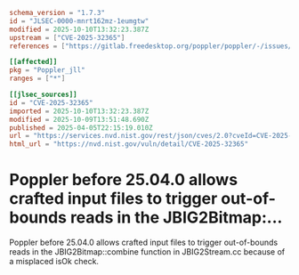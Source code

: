 ```toml
schema_version = "1.7.3"
id = "JLSEC-0000-mnrt162mz-1eumgtw"
modified = 2025-10-10T13:32:23.387Z
upstream = ["CVE-2025-32365"]
references = ["https://gitlab.freedesktop.org/poppler/poppler/-/issues/1577", "https://gitlab.freedesktop.org/poppler/poppler/-/merge_requests/1792"]

[[affected]]
pkg = "Poppler_jll"
ranges = ["*"]

[[jlsec_sources]]
id = "CVE-2025-32365"
imported = 2025-10-10T13:32:23.387Z
modified = 2025-10-09T13:51:48.690Z
published = 2025-04-05T22:15:19.010Z
url = "https://services.nvd.nist.gov/rest/json/cves/2.0?cveId=CVE-2025-32365"
html_url = "https://nvd.nist.gov/vuln/detail/CVE-2025-32365"
```

# Poppler before 25.04.0 allows crafted input files to trigger out-of-bounds reads in the JBIG2Bitmap:...

Poppler before 25.04.0 allows crafted input files to trigger out-of-bounds reads in the JBIG2Bitmap::combine function in JBIG2Stream.cc because of a misplaced isOk check.

